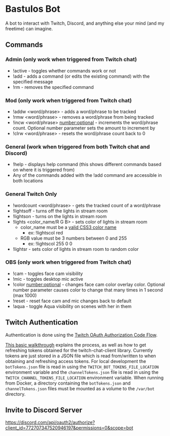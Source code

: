 # Bastulos Bot

A bot to interact with Twitch, Discord, and anything else your mind (and my freetime) can imagine.

## Commands

### Admin (only work when triggered from Twitch chat)

- !active - toggles whether commands work or not
- !add <command> <message> - adds a command (or edits the existing command) with the specified message
- !rm <command> - removes the specified command

### Mod (only work when triggered from Twitch chat)

- !addw <word/phrase> - adds a word/phrase to be tracked
- !rmw <word/phrase> - removes a word/phrase from being tracked
- !incw <word/phrase> <number:optional> - increments the word/phrase count. Optional number parameter sets the amount to increment by
- !clrw <word/phrase> - resets the word/phrase count back to 0

### General (work when triggered from both Twitch chat and Discord)

- !help - displays help command (this shows different commands based on where it is triggered from)
- Any of the commands added with the !add command are accessible in both locations

### General Twitch Only

- !wordcount <word/phrase> - gets the tracked count of a word/phrase
- !lightsoff - turns off the lights in stream room
- !lightson - turns on the lights in stream room
- !lights <color_name/R G B> - sets color of lights in stream room
  - color_name must be a [valid CSS3 color name](https://www.w3.org/wiki/CSS/Properties/color/keywords)
    - ex: !lightscol red
  - RGB value must be 3 numbers between 0 and 255
    - ex: !lightscol 255 0 0
- !lightsr - sets color of lights in stream room to random color

### OBS (only work when triggered from Twitch chat)

- !cam - toggles face cam visibility
- !mic - toggles desktop mic active
- !color <number:optional> - changes face cam color overlay color. Optional number parameter causes color to change that many times in 1 second (max 1000)
- !reset - reset face cam and mic changes back to default
- !aqua - toggle Aqua visibility on scenes with her in them

## Twitch Authentication

Authentication is done using the [Twitch OAuth Authorization Code Flow](https://dev.twitch.tv/docs/authentication/getting-tokens-oauth#oauth-authorization-code-flow).

[This basic walkthrough](https://d-fischer.github.io/twitch-chat-client/docs/examples/basic-bot.html) explains the process, as well as how to get refreshing tokens obtained for the twitch-chat-client library. Currently tokens are just stored in a JSON file which is read from/written to when obtaining and refreshing access tokens.
For local development the `botTokens.json` file is read in using the `TWITCH_BOT_TOKENS_FILE_LOCATION` environment variable and the `channelTokens.json` file is read in using the `TWITCH_CHANNEL_TOKENS_FILE_LOCATION` environment variable. When running from Docker, a directory containing the `botTokens.json` and `channelTokens.json` files must be mounted as a volume to the `/var/bot` directory.

## Invite to Discord Server

https://discord.com/api/oauth2/authorize?client_id=772707347520946197&permissions=0&scope=bot
